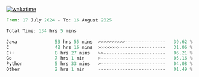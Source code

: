 [![wakatime](https://wakatime.com/badge/user/5970ac98-85fb-4bfd-a7d8-142e7d5bd274.svg)](https://wakatime.com/@5970ac98-85fb-4bfd-a7d8-142e7d5bd274)

<!--START_SECTION:waka-->

```rust
From: 17 July 2024 - To: 16 August 2025

Total Time: 134 hrs 5 mins

Java              53 hrs 55 mins  >>>>>>>>>>---------------   39.62 %
C                 42 hrs 16 mins  >>>>>>>>-----------------   31.06 %
C++               8 hrs 27 mins   >>-----------------------   06.21 %
Go                7 hrs 1 min     >------------------------   05.16 %
Python            5 hrs 33 mins   >------------------------   04.08 %
Other             2 hrs 1 min     -------------------------   01.49 %
```

<!--END_SECTION:waka-->

